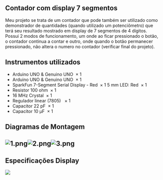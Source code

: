 <h2>Contador com display 7 segmentos</h2>

Meu projeto se trata de um contador que pode também ser utilizado como demonstrador de quantidades (quando utilizado um potenciômetro) que terá seu resultado mostrado em display de 7 segmentos de 4 dígitos. Possui 2 modos de funcionamento, um onde ao ficar pressionado o botão, o contador continua a contar e outro, onde quando o botão permanecer pressionado, não altera o numero no contador (verificar final do projeto).

<h2>Instrumentos utilizados</h2>

<ul style="list-style-type: disc;">
<li>Arduino UNO &amp; Genuino UNO&nbsp; &times; 1</li>
<li>Arduino UNO &amp; Genuino UNO&nbsp; &times; 1</li>
<li>SparkFun 7-Segment Serial Display - Red&nbsp; &times; 1 5 mm LED: Red&nbsp; &times; 1</li>
<li>Resistor 100 ohm&nbsp; &times; 1</li>
<li>16 MHz Crystal&nbsp; &times; 1</li>
<li>Regulador linear (7805) &nbsp; &times; 1</li>
<li>Capacitor 22 pF&nbsp; &times; 1</li>
<li>Capacitor 10 &micro;F&nbsp; &times; 1</li>
</ul>	

<h2>Diagramas de Montagem</h2>

<h2><img src="https://github.com/ViniciusCL1/Contador-com-Display-de-7-segmentos-4-D-gitos-/blob/master/1.png?raw=true" alt="1.png" /><img src="https://github.com/ViniciusCL1/Contador-com-Display-de-7-segmentos-4-D-gitos-/blob/master/2.png?raw=true" alt="2.png" /><img src="https://github.com/ViniciusCL1/Contador-com-Display-de-7-segmentos-4-D-gitos-/blob/master/3.png?raw=true" alt="3.png" /></h2>

<h2>Especifica&ccedil;&otilde;es Display</h2>

<p><img src="https://hackster.imgix.net/uploads/attachments/933276/Capture.JPG?auto=compress%2Cformat&amp;w=740&amp;h=555&amp;fit=max" /></p>
